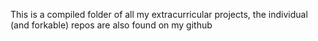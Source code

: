 This is a compiled folder of all my extracurricular projects, the individual (and forkable) repos are also found on my github
